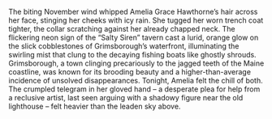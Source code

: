 The biting November wind whipped Amelia Grace Hawthorne’s hair across her face, stinging her cheeks with icy rain.  She tugged her worn trench coat tighter, the collar scratching against her already chapped neck.  The flickering neon sign of the “Salty Siren” tavern cast a lurid, orange glow on the slick cobblestones of Grimsborough’s waterfront, illuminating the swirling mist that clung to the decaying fishing boats like ghostly shrouds.  Grimsborough, a town clinging precariously to the jagged teeth of the Maine coastline, was known for its brooding beauty and a higher-than-average incidence of unsolved disappearances.  Tonight, Amelia felt the chill of both.  The crumpled telegram in her gloved hand – a desperate plea for help from a reclusive artist, last seen arguing with a shadowy figure near the old lighthouse – felt heavier than the leaden sky above.
